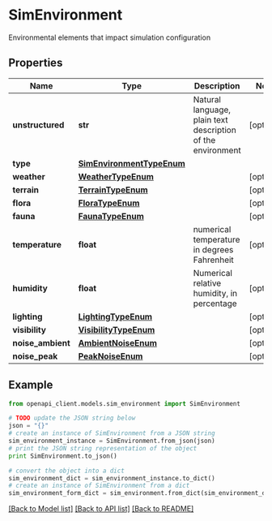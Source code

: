 # SimEnvironment

Environmental elements that impact simulation configuration

## Properties

Name | Type | Description | Notes
------------ | ------------- | ------------- | -------------
**unstructured** | **str** | Natural language, plain text description of the environment | [optional] 
**type** | [**SimEnvironmentTypeEnum**](SimEnvironmentTypeEnum.md) |  | 
**weather** | [**WeatherTypeEnum**](WeatherTypeEnum.md) |  | [optional] 
**terrain** | [**TerrainTypeEnum**](TerrainTypeEnum.md) |  | [optional] 
**flora** | [**FloraTypeEnum**](FloraTypeEnum.md) |  | [optional] 
**fauna** | [**FaunaTypeEnum**](FaunaTypeEnum.md) |  | [optional] 
**temperature** | **float** | numerical temperature in degrees Fahrenheit | [optional] 
**humidity** | **float** | Numerical relative humidity, in percentage | [optional] 
**lighting** | [**LightingTypeEnum**](LightingTypeEnum.md) |  | [optional] 
**visibility** | [**VisibilityTypeEnum**](VisibilityTypeEnum.md) |  | [optional] 
**noise_ambient** | [**AmbientNoiseEnum**](AmbientNoiseEnum.md) |  | [optional] 
**noise_peak** | [**PeakNoiseEnum**](PeakNoiseEnum.md) |  | [optional] 

## Example

```python
from openapi_client.models.sim_environment import SimEnvironment

# TODO update the JSON string below
json = "{}"
# create an instance of SimEnvironment from a JSON string
sim_environment_instance = SimEnvironment.from_json(json)
# print the JSON string representation of the object
print SimEnvironment.to_json()

# convert the object into a dict
sim_environment_dict = sim_environment_instance.to_dict()
# create an instance of SimEnvironment from a dict
sim_environment_form_dict = sim_environment.from_dict(sim_environment_dict)
```
[[Back to Model list]](../README.md#documentation-for-models) [[Back to API list]](../README.md#documentation-for-api-endpoints) [[Back to README]](../README.md)


